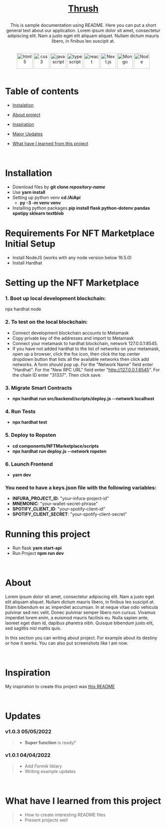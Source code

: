 # <p align="center">[Thrush](https://github.com/MjolnirEsprit/THRUSH-frontend-2)</p>

<p align="center">This is sample documentation using README. Here you can put a short general text about our application.
Lorem ipsum dolor sit amet, consectetur adipiscing elit. Nam a justo eget elit aliquam aliquet. Nullam dictum mauris libero, in finibus leo suscipit at. </p>

<br />

<div align="center">

<img src="https://user-images.githubusercontent.com/77500425/161312332-1842468e-46e2-4dc6-8996-4b4cc28bc4fd.png" alt="html5" height="50"  align="center" title="HTML" />
<img src="https://user-images.githubusercontent.com/77500425/161312398-ceb134e4-5c2f-41c6-b58c-ccb7329528ba.png" alt="css3" height="50"  align="center" title="CSS"/>
<img src="https://user-images.githubusercontent.com/77500425/161312230-36d37ac5-8801-4313-a68c-c5695c429b70.png" alt="javascript" height="50" align="center" title="JS"/>
<img src="https://user-images.githubusercontent.com/77500425/161311954-e03613e7-54b2-4d1b-ac2e-559f8c1e9f2d.png" alt="typescript" height="50"  align="center" title="TS"/>
<img src="https://user-images.githubusercontent.com/77500425/161312615-f3961568-28bb-48fa-9d95-93ecd61337b3.png" alt="react"  height="50" align="center"/>
<img src="https://user-images.githubusercontent.com/77500425/161314348-bd1a1db1-cf7d-4a7d-a870-25f357a2a03d.png" alt="Next.js" height="50"  align="center" title="NextJS"/>
<img src="https://user-images.githubusercontent.com/77500425/161313295-a11c936d-a0b3-4bb6-84c1-9ea3c459c3b8.png" alt="Mongo"  height="50" align="center"/>
<img src="https://user-images.githubusercontent.com/77500425/161312763-dd21dc88-2b1a-4a66-896b-8ce02e0c6a8c.png" alt="Node"  height="50" align="center"/>

</div>

<br />

# Table of contents
* [Instalation](#instalation)

* [About project](#about)

* [Inspiration](#inspiration)

* [Major Updates](#Updates)

* [What have I learned from this project](#what-have-i-learned-from-this-project)

<br />

# Installation
- Download files by **git clone _repository-name_**
- Use **yarn install**
- Setting up python venv **cd /AiApi**
  - **py -3 -m venv venv**
- Installing python packages **pip install flask python-dotenv pandas spotipy sklearn textblob**

# Requirements For NFT Marketplace Initial Setup
- Install NodeJS (works with any node version below 16.5.0)
- Install Hardhat

# Setting up the NFT Marketplace
### 1. Boot up local development blockchain:
 npx hardhat node

### 2. To test on the local blockchain:
- Connect development blockchain accounts to Metamask
- Copy private key of the addresses and import to Metamask
- Connect your metamask to hardhat blockchain, network 127.0.0.1:8545.
- If you have not added hardhat to the list of networks on your metamask, open up a browser, click the fox icon, then click the top center dropdown button that lists all the available networks then click add networks. A form should pop up. For the "Network Name" field enter "Hardhat". For the "New RPC URL" field enter "http://127.0.0.1:8545". For the chain ID enter "31337". Then click save.

### 3. Migrate Smart Contracts
- **npx hardhat run src/backend/scripts/deploy.js --network localhost**
 
### 4. Run Tests
- **npx hardhat test**

### 5. Deploy to Ropsten
- **cd components/NFTMarketplace/scripts**
- **npx hardhat run deploy.js --network ropsten**

### 6. Launch Frontend
- **yarn dev**

### You need to have a **keys.json** file with the following variables:
- **INFURA_PROJECT_ID**: "your-infura-project-id"
- **MNEMONIC**: "your-wallet-secret-phrase"
- **SPOTIFY_CLIENT_ID**: "your-spotify-client-id"
- **SPOTIFY_CLIENT_SECRET**: "your-spotify-client-secret"

# Running this project
- Run flask **yarn start-api**
- Run Project **npm run dev**

<br />

# About 

Lorem ipsum dolor sit amet, consectetur adipiscing elit. Nam a justo eget elit aliquam aliquet. Nullam dictum mauris libero, in finibus leo suscipit at. Etiam bibendum ex ac imperdiet accumsan. In at neque vitae odio vehicula pulvinar sed nec velit. Donec pulvinar semper libero non cursus. Vivamus imperdiet lorem enim, a euismod mauris facilisis eu. Nulla sapien ante, laoreet eget diam id, dapibus pharetra nibh. Quisque bibendum justo elit, sed sagittis nisl mattis quis.

In this section you can writing about project. For example about its destiny or how it works. You can also put screenshots like I am now.

<br />

# Inspiration

My inspiration to create this project was [this README](https://github.com/Piotrko64/react-sound-architecture/edit/master/README.md)

<br />

# Updates

### **v1.0.3** 05/05/2022

> -   **Super function** is ready!'


### **v1.0.1** 04/04/2022

> -   Add *Formik* liblary
> -   Writing example updates

<br />

# What have I learned from this project

> - How to create interesting README files
> - Present projects well



